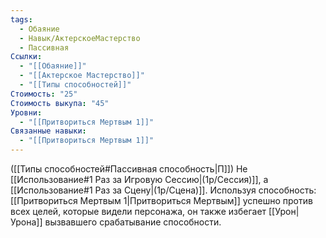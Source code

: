 ```yaml
---
tags:
  - Обаяние
  - Навык/АктерскоеМастерство
  - Пассивная
Ссылки:
  - "[[Обаяние]]"
  - "[[Актерское Мастерство]]"
  - "[[Типы способностей]]"
Стоимость: "25"
Стоимость выкупа: "45"
Уровни:
  - "[[Притвориться Мертвым 1]]"
Связанные навыки:
  - "[[Притвориться Мертвым 1]]"
---
```

([[Типы способностей#Пассивная способность|П]]) Не [[Использование#1 Раз за Игровую Сессию|(1р/Сессия)]], а [[Использование#1 Раз за Сцену|(1р/Сцена)]].
Используя способность: [[Притвориться Мертвым 1|Притвориться Мертвым]] успешно против всех целей, которые видели персонажа, он также избегает [[Урон|Урона]] вызвавшего срабатывание способности. 